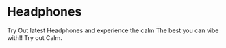 # Headphones
Try Out latest Headphones and experience the calm
The best you can vibe with!! Try out Calm.
